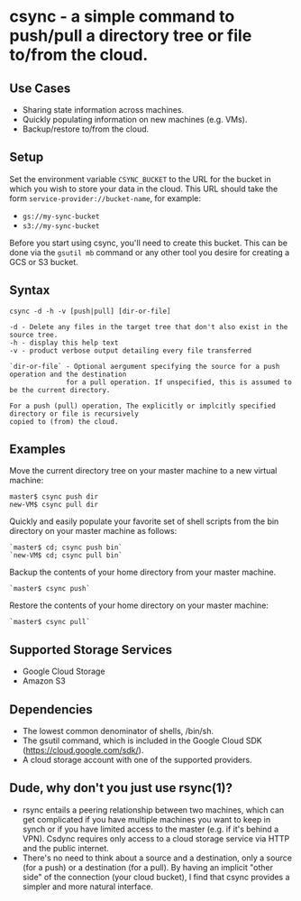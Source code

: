 # csync - a simple command to push/pull a directory tree or file to/from the cloud.

## Use Cases
* Sharing state information across machines.
* Quickly populating information on new machines (e.g. VMs).
* Backup/restore to/from the cloud.

## Setup
Set the environment variable `CSYNC_BUCKET` to the URL for the bucket in which you wish to store your 
data in the cloud. This URL should take the form `service-provider://bucket-name`, for example:
* `gs://my-sync-bucket`
* `s3://my-sync-bucket`

Before you start using csync, you'll need to create this bucket. This can be done via the `gsutil mb` command
or any other tool you desire for creating a GCS or S3 bucket.

## Syntax

    csync -d -h -v [push|pull] [dir-or-file]
    
    -d - Delete any files in the target tree that don't also exist in the source tree.
    -h - display this help text
    -v - product verbose output detailing every file transferred
    
    `dir-or-file` - Optional aergument specifying the source for a push operation and the destination
                  for a pull operation. If unspecified, this is assumed to be the current directory.
                  
    For a push (pull) operation, The explicitly or implcitly specified directory or file is recursively 
    copied to (from) the cloud. 
    
## Examples
Move the current directory tree on your master machine to a new virtual machine:

    master$ csync push dir
    new-VM$ csync pull dir
    
Quickly and easily populate your favorite set of shell scripts from the bin directory on your master machine as follows:

    `master$ cd; csync push bin`
    `new-VM$ cd; csync pull bin`
    
Backup the contents of your home directory from your master machine.

    `master$ csync push`
    
Restore the contents of your home directory on your master machine:

    `master$ csync pull`

## Supported Storage Services
* Google Cloud Storage
* Amazon S3

## Dependencies
* The lowest common denominator of shells, /bin/sh.
* The gsutil command, which is included in the Google Cloud SDK (https://cloud.google.com/sdk/).
* A cloud storage account with one of the supported providers.

## Dude, why don't you just use rsync(1)?
* rsync entails a peering relationship between two machines, which can get complicated if you have multiple
  machines you want to keep in synch or if you have limited access to the master (e.g. if it's behind a VPN).
  Csdync requires only access to a cloud storage service via HTTP and the public internet.
* There's no need to think about a source and a destination, only a source (for a push) or a destination 
  (for a pull). By having an implicit "other side" of the connection (your cloud bucket), I find that csync
  provides a simpler and more natural interface. 

